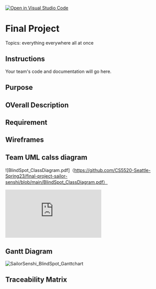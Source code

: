 [![Open in Visual Studio Code](https://classroom.github.com/assets/open-in-vscode-c66648af7eb3fe8bc4f294546bfd86ef473780cde1dea487d3c4ff354943c9ae.svg)](https://classroom.github.com/online_ide?assignment_repo_id=9981754&assignment_repo_type=AssignmentRepo)
# Final Project

Topics: everything everywhere all at once
## Instructions

Your team's code and documentation will go here.
## Purpose


## OVerall Description


## Requirement


## Wireframes


## Team UML calss diagram
![BlindSpot_ClassDiagram.pdf]（https://github.com/CS5520-Seattle-Spring23/final-project-sailor-senshi/blob/main/BlindSpot_ClassDiagram.pdf）

![BlindSpot_UML.pdf](https://github.com/CS5520-Seattle-Spring23/final-project-sailor-senshi/files/10973596/BlindSpot_UML.pdf)

## Gantt Diagram
![SailorSenshi_BlindSpot_Ganttchart](https://user-images.githubusercontent.com/46464544/224565780-fe4b81a7-95c7-4ee0-8130-8b70bc636259.png)

## Traceability Matrix

